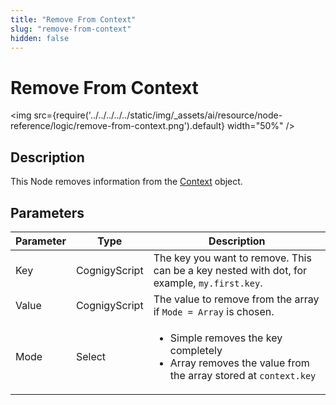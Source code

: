 ```yaml
---
title: "Remove From Context" 
slug: "remove-from-context" 
hidden: false 
---
```


# Remove From Context

<img src={require('../../../../../static/img/_assets/ai/resource/node-reference/logic/remove-from-context.png').default} width="50%" />

## Description

This Node removes information from the [Context](../../../test/interaction-panel/context.md) object.

## Parameters

| Parameter | Type          | Description                                                                                                                |
|-----------|---------------|----------------------------------------------------------------------------------------------------------------------------|
| Key       | CognigyScript | The key you want to remove. This can be a key nested with dot, for example, `my.first.key`.                                |
| Value     | CognigyScript | The value to remove from the array if `Mode = Array` is chosen.                                                            |
| Mode      | Select        | <ul><li>Simple removes the key completely</li><li>Array removes the value from the array stored at `context.key`</li></ul> |